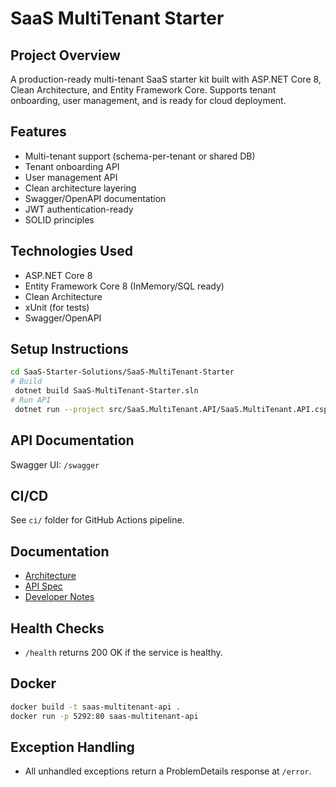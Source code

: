 # SaaS MultiTenant Starter

## Project Overview
A production-ready multi-tenant SaaS starter kit built with ASP.NET Core 8, Clean Architecture, and Entity Framework Core. Supports tenant onboarding, user management, and is ready for cloud deployment.

## Features
- Multi-tenant support (schema-per-tenant or shared DB)
- Tenant onboarding API
- User management API
- Clean architecture layering
- Swagger/OpenAPI documentation
- JWT authentication-ready
- SOLID principles

## Technologies Used
- ASP.NET Core 8
- Entity Framework Core 8 (InMemory/SQL ready)
- Clean Architecture
- xUnit (for tests)
- Swagger/OpenAPI

## Setup Instructions
```sh
cd SaaS-Starter-Solutions/SaaS-MultiTenant-Starter
# Build
 dotnet build SaaS-MultiTenant-Starter.sln
# Run API
 dotnet run --project src/SaaS.MultiTenant.API/SaaS.MultiTenant.API.csproj
```

## API Documentation
Swagger UI: `/swagger`

## CI/CD
See `ci/` folder for GitHub Actions pipeline.

## Documentation
- [Architecture](docs/architecture.md)
- [API Spec](docs/api-spec.md)
- [Developer Notes](docs/developer-notes.md) 

## Health Checks
- `/health` returns 200 OK if the service is healthy.

## Docker
```sh
docker build -t saas-multitenant-api .
docker run -p 5292:80 saas-multitenant-api
```

## Exception Handling
- All unhandled exceptions return a ProblemDetails response at `/error`. 